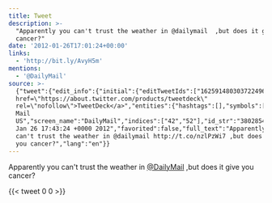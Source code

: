 ```yaml
---
title: Tweet
description: >-
  "Apparently you can't trust the weather in @dailymail  ,but does it give  you
  cancer?"
date: '2012-01-26T17:01:24+00:00'
links:
  - 'http://bit.ly/AvyH5m'
mentions:
  - '@DailyMail'
source: >-
  {"tweet":{"edit_info":{"initial":{"editTweetIds":["162591480303722496"],"editableUntil":"2012-01-26T18:43:24.365Z","editsRemaining":"5","isEditEligible":true}},"retweeted":false,"source":"<a
  href=\"https://about.twitter.com/products/tweetdeck\"
  rel=\"nofollow\">TweetDeck</a>","entities":{"hashtags":[],"symbols":[],"user_mentions":[{"name":"Daily
  Mail
  US","screen_name":"DailyMail","indices":["42","52"],"id_str":"380285402","id":"380285402"}],"urls":[{"url":"http://t.co/nzlPzWi7","expanded_url":"http://bit.ly/AvyH5m","display_url":"bit.ly/AvyH5m","indices":["53","73"]}]},"display_text_range":["0","104"],"favorite_count":"0","id_str":"162591480303722496","truncated":false,"retweet_count":"0","id":"162591480303722496","possibly_sensitive":false,"created_at":"Thu
  Jan 26 17:43:24 +0000 2012","favorited":false,"full_text":"Apparently you
  can't trust the weather in @dailymail http://t.co/nzlPzWi7 ,but does it give 
  you cancer?","lang":"en"}}
---
```

Apparently you can't trust the weather in [@DailyMail](https://twitter.com/@DailyMail)  ,but does it give  you cancer?
    
{{< tweet 0 0 >}}
    
